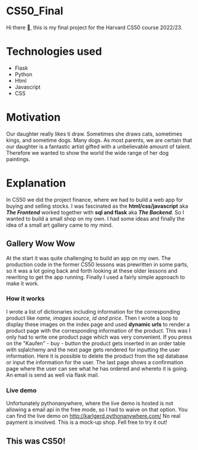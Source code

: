 # CS50_Final

Hi there 👋, this is my final project for the Harvard CS50 course 2022/23.

# Technologies used
* Flask
* Python
* Html
* Javascript
* CSS

# Motivation

Our daughter really likes ti draw. Sometimes she draws cats, sometimes kings, and sometime dogs. Many dogs.
As most parents, we are certain that our daughter is a fantastic artist gifted with a unbelievable amount of talent.
Therefore we wanted to show the world the wide range of her dog paintings.

# Explanation

In CS50 we did the project finance, where we had to build a web app for buying and selling stocks. I was fascinated as the **html/css/javascript** aka ***The Frontend*** worked together with **sql and flask** aka ***The Backend***.
So I wanted to build a small shop on my own. I had some ideas and finally the idea of a small art gallery came to my mind.

## Gallery Wow Wow
At the start it was quite challenging to build an app on my own. The production code in the former CS50 lessons was prewritten in some parts, so it was a
lot going back and forth looking at these older lessons and rewriting to get the app running. Finally I used a fairly simple approach to make it work.

### How it works
I wrote a list of dictionaries including information for the corresponding product like *name, images source, id and price*.
Then I wrote a loop to display these images on the index page and used **dynamic urls** to render a product page with the corresponding
information of the product. This was I only had to write one product page which was very convenient.
If you press on the "Kaufen" - buy - button the product gets inserted in an order table with sqlalchemy and the next page gets rendered for inputting the user information. Here it is possible to delete the product from the sql database or input the information for the user.
The last page shows a confirmation page where the user can see what he has ordered and whereto it is going. An email is send as well via flask mail.

### Live demo
Unfortunately pythonanywhere, where the live demo is hosted is not allowing a email api in the free mode, so I had to
waive on that option. You can find the live demo on
http://karlgerd.pythonanywhere.com/
No real payment is involved. This is a mock-up shop.
Fell free to try it out!

## This was CS50!
